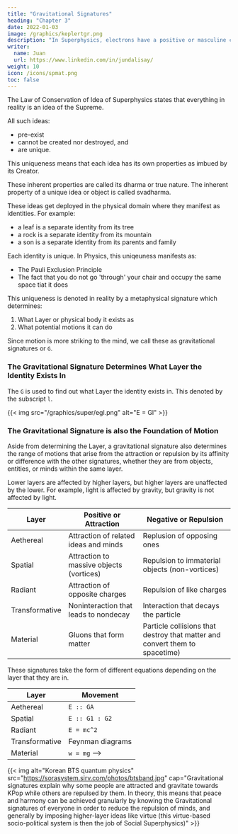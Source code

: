 ```yaml
---
title: "Gravitational Signatures"
heading: "Chapter 3"
date: 2022-01-03
image: /graphics/keplertgr.png
description: "In Superphysics, electrons have a positive or masculine charge, while protons have a negative or feminine charge"
writer:
  name: Juan
  url: https://www.linkedin.com/in/jundalisay/
weight: 10
icon: /icons/spmat.png
toc: false
---
```



The Law of Conservation of Idea of Superphysics states that everything in reality is an idea of the Supreme. 

All such ideas:
- pre-exist
- cannot be created nor destroyed, and
- are unique.

This uniqueness means that each idea has its own properties as imbued by its Creator.

These inherent properties are called its dharma or true nature. The inherent property of a unique idea or object is called svadharma.

These ideas get deployed in the physical domain where they manifest as identities. For example:
- a leaf is a separate identity from its tree
- a rock is a separate identity from its mountain
- a son is a separate identity from its parents and family  

Each identity is unique. In Physics, this uniqeuness manifests as:
- The Pauli Exclusion Principle
- The fact that you do not go 'through' your chair and occupy the same space tiat it does 

This uniqueness is denoted in reality by a metaphysical signature which determines:

1. What Layer or physical body it exists as
2. What potential motions it can do 

Since motion is more striking to the mind, we call these as gravitational signatures or `G`. 


<!-- interaction between these identities creates movement  -->


### The Gravitational Signature Determines What Layer the Identity Exists In

The `G` is used to find out what Layer the identity exists in. This denoted by the subscript `l`.  

<!-- the strength or energy `E` of the identity depending on what Layer <i><sub>`l`</sub></i> it is in.  -->

{{< img src="/graphics/super/egl.png" alt="E = Gl" >}}

<!-- The resulting energy can be used to reveal the G just as the G can be used to reveal the potential energy of the identity. 

This relationship has different manifestations in the different layers.


<!-- is `E :: Gl` in the Material layer*
- Radioactivity or non-radioactivity is `E :: Gl` in the  layer
-  is `E :: Gl` in the  layer
-  is `E :: Gl` in the  layer
- `` is `E :: Gl` in the Aetheric layer
- `E = G` is `E :: Gl` in the Metaphysical layer -->


<!-- We replace material mass `m` with metaphysical `G` which represents the inherent gravity in every discrete identity, whether that identity be a thing, mind, idea, or feeling.

This `G` is the "gravitational signature" and is really supposed to be `D` as dharma or `T` as tao or True Nature of Socrates. But that would turn away Westerners who have a distaste for non-Western ideas (which is a no-no if we are to unify the human species and put everyone, East and West, 'on the same page'). 

So we can stick with `G` as invented by the British Newton. 
- Like Newton, Socrates would think that this `G` is inherent to the body as what "objects carry in them"
- But unlike Newton who believed that `G` came from a material mass, the Socratic `G` comes from a metaphysical "true nature" which the Hindus call Dharma. 

In this way, the Socratic `G` still ends up as `D` if the thinking person chases it down. You could even say that `G` is the metaphysical DNA of everything in existence that dictates what movements it can do, and actually manifests as the DNA in physical living cells.
 -->

<!-- {{< img src="/graphics/physics/messier.jpg" alt="Messier 87" cap="The invisible gravitational signature of Messier 87 reveals its 'DNA' as jets or flares of energy extending 5,000 light years" >}} -->

<!-- . In non-quasar galaxies, this DNA is in the gravitational signature of every star, just as the DNA of our bodies is in each cell. -->

<!-- This `G` then has five versions*, one for each of five layers represented by l.  -->

<!-- > *You can think of nature having 5 types of gravities. Newtonian gravity is type 5, Einsteinian gravity is type 3 and is called magnetism.  -->

<!-- In this way, the resulting equation E = Gl called [the Eagle](/superphysics/principles/chapter-04c) serves as a template that holds all the equations of potential motion:

> *Superphysics uses [qualimath](/superphysics/principles/chapter-04) which converts `=` into `::` -->


### The Gravitational Signature is also the Foundation of Motion

Aside from determining the Layer, a gravitational signature also determines the range of motions that arise from the attraction or repulsion by its affinity or difference with the other signatures, whether they are from objects, entities, or minds within the same layer.

Lower layers are affected by higher layers, but higher layers are unaffected by the lower. For example, light is affected by gravity, but gravity is not affected by light.


Layer | Positive or Attraction | Negative or Repulsion 
--- | --- | ---
Aethereal | Attraction of related ideas and minds | Replusion of opposing ones
Spatial | Attraction to massive objects (vortices) | Repulsion to immaterial objects (non-vortices)
Radiant | Attraction of opposite charges | Repulsion of like charges
Transformative | Noninteraction that leads to nondecay | Interaction that decays the particle
Material | Gluons that form matter | Particle collisions that destroy that matter and convert them to spacetime)
 <!-- through the Law of Conservation of Idea -->

These signatures take the form of different equations depending on the layer that they are in. 

Layer | Movement 
--- | ---
Aethereal | `E :: GA`
Spatial | `E :: G1 : G2`
Radiant | `E = mc^2`
Transformative | Feynman diagrams 
Material | `w = mg`  -->


{{< img alt="Korean BTS quantum physics" src="https://sorasystem.sirv.com/photos/btsband.jpg" cap="Gravitational signatures explain why some people are attracted and gravitate towards KPop while others are repulsed by them. In theory, this means that peace and harmony can be achieved granularly by knowing the Gravitational signatures of everyone in order to reduce the repulsion of minds, and generally by imposing higher-layer ideas like virtue (this virtue-based socio-political system is then the job of Social Superphysics)" >}}

